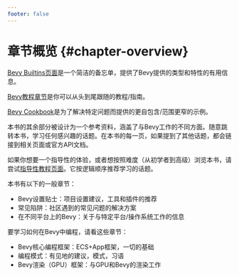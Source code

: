 ```yaml
---
footer: false
---
```

<script setup>
import { VTCodeGroup, VTCodeGroupTab } from '@vue/theme'
</script>

# 章节概览 {#chapter-overview}

[Bevy Builtins页面](/guide/builtins)是一个简洁的备忘单，提供了Bevy提供的类型和特性的有用信息。

[Bevy教程章节](/guide/1.tutorial/introduction)是你可以从头到尾跟随的教程/指南。

[Bevy Cookbook](/guide/introduction)是为了解决特定问题而提供的更自包含/范围更窄的示例。

本书的其余部分被设计为一个参考资料，涵盖了与Bevy工作的不同方面。随意跳转本书，学习任何感兴趣的话题。在本书的每一页，如果提到了其他话题，都会链接到相关页面或官方API文档。

如果你想要一个指导性的体验，或者想按照难度（从初学者到高级）浏览本书，请尝试[指导性教程页面](/guide/1.tutorial/introduction)。它按逻辑顺序推荐学习的话题。

本书有以下的一般章节：

- Bevy设置贴士：项目设置建议，工具和插件的推荐
- 常见陷阱：社区遇到的常见问题的解决方案
- 在不同平台上的Bevy：关于与特定平台/操作系统工作的信息

要学习如何在Bevy中编程，请看这些章节：

- Bevy核心编程框架：ECS+App框架，一切的基础
- 编程模式：有见地的建议，模式，习语
- Bevy渲染（GPU）框架：与GPU和Bevy的渲染工作
